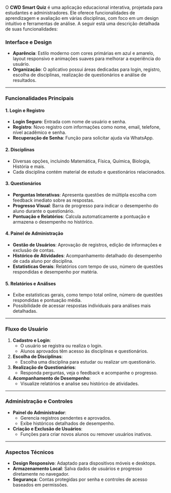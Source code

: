

O **CWD Smart Quiz** é uma aplicação educacional interativa, projetada para estudantes e administradores. Ele oferece funcionalidades de aprendizagem e avaliação em várias disciplinas, com foco em um design intuitivo e ferramentas de análise. A seguir está uma descrição detalhada de suas funcionalidades:

### **Interface e Design**
- **Aparência**: Estilo moderno com cores primárias em azul e amarelo, layout responsivo e animações suaves para melhorar a experiência do usuário.
- **Organização**: O aplicativo possui áreas dedicadas para login, registro, escolha de disciplinas, realização de questionários e análise de resultados.

---

### **Funcionalidades Principais**
#### **1. Login e Registro**
- **Login Seguro**: Entrada com nome de usuário e senha.
- **Registro**: Novo registro com informações como nome, email, telefone, nível acadêmico e senha.
- **Recuperação de Senha**: Função para solicitar ajuda via WhatsApp.

#### **2. Disciplinas**
- Diversas opções, incluindo Matemática, Física, Química, Biologia, História e mais.
- Cada disciplina contém material de estudo e questionários relacionados.

#### **3. Questionários**
- **Perguntas Interativas**: Apresenta questões de múltipla escolha com feedback imediato sobre as respostas.
- **Progresso Visual**: Barra de progresso para indicar o desempenho do aluno durante o questionário.
- **Pontuação e Relatórios**: Calcula automaticamente a pontuação e armazena o desempenho no histórico.

#### **4. Painel de Administração**
- **Gestão de Usuários**: Aprovação de registros, edição de informações e exclusão de contas.
- **Histórico de Atividades**: Acompanhamento detalhado do desempenho de cada aluno por disciplina.
- **Estatísticas Gerais**: Relatórios com tempo de uso, número de questões respondidas e desempenho por matéria.

#### **5. Relatórios e Análises**
- Exibe estatísticas gerais, como tempo total online, número de questões respondidas e pontuação média.
- Possibilidade de acessar respostas individuais para análises mais detalhadas.

---

### **Fluxo do Usuário**
1. **Cadastro e Login**:
   - O usuário se registra ou realiza o login.
   - Alunos aprovados têm acesso às disciplinas e questionários.
2. **Escolha de Disciplinas**:
   - Escolha uma disciplina para estudar ou realizar um questionário.
3. **Realização de Questionários**:
   - Responda perguntas, veja o feedback e acompanhe o progresso.
4. **Acompanhamento de Desempenho**:
   - Visualize relatórios e analise seu histórico de atividades.

---

### **Administração e Controles**
- **Painel do Administrador**:
   - Gerencia registros pendentes e aprovados.
   - Exibe históricos detalhados de desempenho.
- **Criação e Exclusão de Usuários**:
   - Funções para criar novos alunos ou remover usuários inativos.

---

### **Aspectos Técnicos**
- **Design Responsivo**: Adaptado para dispositivos móveis e desktops.
- **Armazenamento Local**: Salva dados de usuários e progresso diretamente no navegador.
- **Segurança**: Contas protegidas por senha e controles de acesso baseados em permissões.

